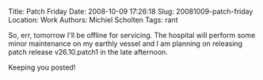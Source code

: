 Title: Patch Friday
Date: 2008-10-09 17:26:18
Slug: 20081009-patch-friday
Location: Work
Authors: Michiel Scholten
Tags: rant

<p>So, err, tomorrow I'll be offline for servicing. The hospital will perform some minor maintenance on my earthly vessel and I am planning on releasing patch release v26.10.patch1 in the late afternoon.</p>

<p>Keeping you posted!</p>